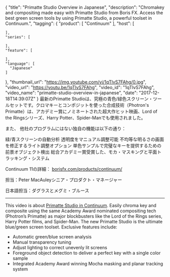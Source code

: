{
  "title": "Primatte Studio Overview in Japanese",
  "description": "Chromakey and compositing made easy with Primatte Studio from Boris FX. Access the best green screen tools by using Primatte Studio, a powerful toolset in Continuum.",
  "tagging": {
    "product": [
      "Continuum"
    ],
    "host": [

    ],
    "series": [

    ],
    "feature": [

    ],
    "language": [
      "Japanese"
    ]
  },
  "thumbnail_url": "https://img.youtube.com/vi/1qTlvS7FAhg/0.jpg",
  "video_url": "https://youtu.be/1qTlvS7FAhg",
  "video_id": "1qTlvS7FAhg",
  "video_name": "primatte-studio-overview-in-japanese",
  "date": "2017-12-18T14:39:07Z"
}
最新のPrimatte Studioは、究極の青色/緑色スクリーン・ツールセットです。クロマキーとコンポジットを使った合成技術（Photron's Primatte）は、アカデミー賞にノミネートされた超大作ヒット映画、Lord of the Ringsシリーズ、Harry Potter、Spider-Manでも使用されました。

また、 他社のプログラムにはない独自の機能は以下の通り：

緑/青スクリーンの自動分析
透明度をマニュアル調整可能
不均等な明るさの画面を修正するライト調整オプション
単色サンプルで完璧なキーを提供するための前景オブジェクト検出
総合アカデミー賞受賞した、モカ・マスキングと平面トラッキング・システム

Continuum 11の詳細：
[borisfx.com/products/continuum/](/products/continuum/)

担当：Peter MacAuleyシニア・プロダクト・マネージャー

日本語担当：ダグラスとメグミ・ブルース

<hr>

This video is about [Primatte Studio in Continuum](/products/continuum/). Easily chroma key and composite using the same Academy Award nominated compositing tech (Photron’s Primatte) as major blockbusters like the Lord of the Rings series, Harry Potter films, and Spider-Man. The new Primatte Studio is the ultimate blue/green screen toolset. Exclusive features include:

* Automatic green/blue screen analysis
* Manual transparency tuning
* Adjust lighting to correct unevenly lit screens
* Foreground object detection to deliver a perfect key with a single color sample
* Integrated Academy Award winning Mocha masking and planar tracking system

